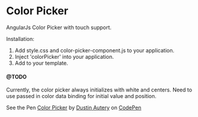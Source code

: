 # Color Picker

AngularJs Color Picker with touch support.

Installation:

1.  Add style.css and color-picker-component.js to your application.
2.  Inject 'colorPicker' into your application.
3.  Add <color-picker color="{{yourColorDataBinding}}"></color-picker> to your template.

#### @TODO
Currently, the color picker always initializes with white and centers. Need to use passed in color data binding for initial value and position.

See the Pen [Color Picker](http://codepen.io/dustinautery/pen/YwjVBX/)</a> by [Dustin Autery](http://codepen.io/dustinautery) on [CodePen](http://codepen.io)

